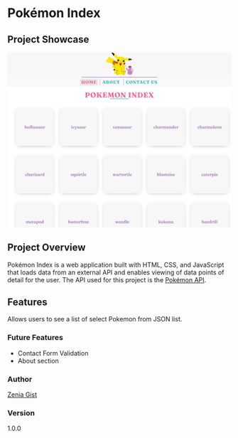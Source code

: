 # Pokémon Index

## Project Showcase

![App Showcase Img](/pokemonindex.jpg)

## Project Overview

Pokémon Index is a web application built with HTML, CSS, and JavaScript that loads data from an external API and enables viewing of data points of detail for the user.
The API used for this project is the [Pokémon API](https://pokeapi.co/).

## Features

Allows users to see a list of select Pokemon from JSON list.

### Future Features
- Contact Form Validation
- About section

### Author

[Zenia Gist](https://zeniagist.com/)

### Version

1.0.0
